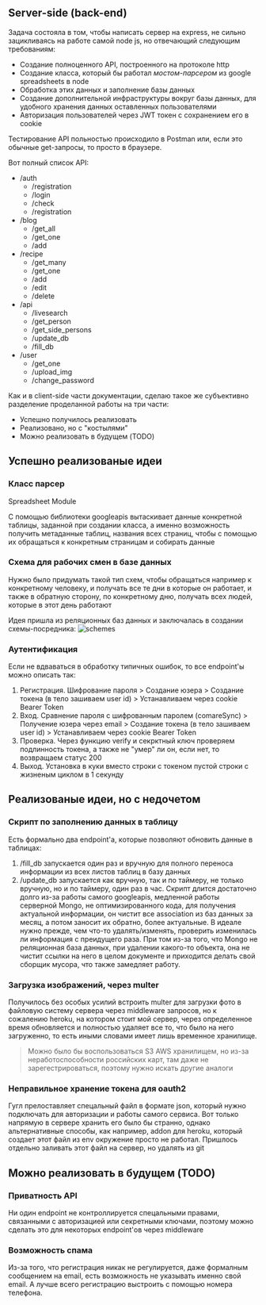 ## Server-side (back-end)
Задача состояла в том, чтобы написать сервер на express, не сильно зацикливаясь на работе самой node js, но отвечающий следующим требованиям:
* Создание полноценного API, построенного на протоколе http 
* Создание класса, который бы работал _мостом-парсером_ из google spreadsheets в node
* Обработка этих данных и заполнение базы данных
* Создание дополнительной инфраструктуры вокруг базы данных, для удобного хранения данных оставленных пользователями
* Авторизация пользователей через JWT токен с сохранением его в cookie

Тестирование API польностью происходило в Postman или, если это обычные get-запросы, то просто в браузере.

Вот полный список API:
* /auth
  * /registration
  * /login
  * /check
  * /registration
* /blog
  * /get_all
  * /get_one
  * /add
* /recipe
  * /get_many
  * /get_one
  * /add
  * /edit
  * /delete
* /api
  * /livesearch
  * /get_person
  * /get_side_persons
  * /update_db
  * /fill_db
* /user
  * /get_one
  * /upload_img
  * /change_password

Как и в client-side части документации, сделаю такое же субъективно разделение проделанной работы на три части:
* Успешно получилось реализовать
* Реализовано, но с "костылями"
* Можно реализовать в будущем (TODO)
## Успешно реализованые идеи
### Класс парсер
Spreadsheet Module

С помощью библиотеки googleapis вытаскивает данные конкретной таблицы, заданной при создании класса, а именно возможность получить метаданные таблиц, названия всех 
страниц, чтобы с помощью их обращаться к конкретным страницам и собирать данные
### Схема для рабочих смен в базе данных
Нужно было придумать такой тип схем, чтобы обращаться например к конкретному человеку, и получать все те дни в которые он работает, и также в обратную сторону, по 
конкретному дню, получать всех людей, которые в этот день работают

Идея пришла из реляционных баз данных и заключалась в создании схемы-посредника:
![schemes](https://user-images.githubusercontent.com/91529586/159889258-80e9df93-d49a-4564-bab7-4070a44714b9.png)
### Аутентификация 
Если не вдваваться в обработку типичных ошибок, то все endpoint'ы можно описать так:
1. Регистрация. Шифрование пароля > Создание юзера > Создание токена (в тело зашиваем user id) > Устанавливаем через cookie Bearer Token
2. Вход. Сравнение пароля с шифрованным паролем (comareSync) > Получение юзера через email > Создание токена (в тело зашиваем user id) > Устанавливаем через cookie Bearer Token
3. Проверка. Через функцию verify и секрктный ключ проверяем подлинность токена, а также не "умер" ли он, если нет, то возвращаем статус 200
4. Выход. Установка в куки вместо строки с токеном пустой строки с жизненым циклом в 1 секунду
## Реализованые идеи, но с недочетом
### Скрипт по заполнению данных в таблицу
Есть формально два endpoint'а, которые позволяют обновить данные в таблицах:
1. /fill_db запускается один раз и вручную для полного переноса информации из всех листов таблиц в базу данных
2. /update_db запускается как вручную, так и по таймеру, не только вручную, но и по таймеру, один раз в час. Скрипт длится достаточно долго из-за работы самого
googleapis, медленной работы серверной Mongo, не оптимизированного кода, для получения актуальной информации, он чистит все association из баз данных за месяц, а
потом заносит их обратно, более актуальные. В идеале нужно прежде, чем что-то удалять/изменять, проверить изменилась ли информация с преидущего раза.
При том из-за того, что Mongo не реляционная база данных, при удалении какого-то объекта, она не чистит ссылки на него в целом документе и приходится делать
свой сборщик мусора, что также замедляет работу.
### Загрузка изображений, через multer
Получилось без особых усилий встроить multer для загрузки фото в файловую систему сервера через middleware запросов, но к сожалению heroku, на котором
стоит мой сервер, через определенное время обновляется и полностью удаляет все то, что было на него загруженно, то есть иными словами имеет лишь временное 
хранилище.
>  Можно было бы воспользоваться S3 AWS хранилищем, но из-за неработоспособности российских карт, там даже не зарегестрироваться, поэтому нужно искать другие аналоги
### Неправильное хранение токена для oauth2
Гугл прелоставляет спецальный файл в формате json, который нужно подключать для авторизации и работы самого сервиса. Вот только напрямую в сервере хранить 
его было бы странно, однако альтернативные способы, как например, addon для heroku, который создает этот файл из env окружение просто не работал. Пришлось 
отдельно заливать этот файл на сервер, но удалять из git
## Можно реализовать в будущем (TODO)
### Приватность API
Ни один endpoint не контроллируется спецальными правами, связанными с авторизацией или секретными ключами, поэтому можно сделать это для некоторых 
endpoint'ов через middleware
### Возможность спама
Из-за того, что регистрация никак не регулируется, даже формалным сообщением на email, есть возможность не указывать именно свой email. А лучше всего регистрацию 
выстроить с помощью номера телефона.




